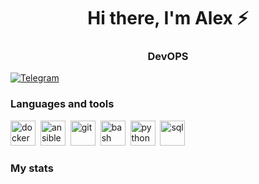 
<div id="header" align="center">
    <h1>Hi there, I'm  Alex ⚡ </h1>
    <h3>DevOPS</h3>
</div>


<div id="socials">
    <a href="[telegram-url](https://t.me/)">
    <img src="https://img.shields.io/badge/Telegram-blue?style=for-the-badge&logo=telegram&logoColor=white" alt="Telegram"/>
  </a>
</div>


### Languages and tools


<img src="https://cdn.jsdelivr.net/gh/devicons/devicon@latest/icons/docker/docker-original.svg" title="docker" width="40" height="40"/>&nbsp;
<img src="https://cdn.jsdelivr.net/gh/devicons/devicon@latest/icons/ansible/ansible-original.svg" title="ansible" width="40" height="40"/>&nbsp;
<img src="https://cdn.jsdelivr.net/gh/devicons/devicon/icons/git/git-plain.svg" title="git" width="40" height="40"/>&nbsp; 
<img src="https://cdn.jsdelivr.net/gh/devicons/devicon@latest/icons/bash/bash-original.svg" title="bash" width="40" height="40"/>&nbsp;
<img src="https://cdn.jsdelivr.net/gh/devicons/devicon@latest/icons/python/python-original.svg" title="python" width="40" height="40"/>&nbsp;
<img src="https://cdn.jsdelivr.net/gh/devicons/devicon/icons/postgresql/postgresql-original.svg" title="sql" width="40" height="40"/>&nbsp;

### My stats
<div id="stat">
    <img src="https://github-profile-summary-cards.vercel.app/api/cards/profile-details?username=avp-it&theme=transparent" alt=""/>
    <img src="https://github-profile-summary-cards.vercel.app/api/cards/stats?username=avp-it&theme=transparent" alt=""/>
    <img src="http://github-profile-summary-cards.vercel.app/api/cards/repos-per-language?username=avp-it&theme=transparent" alt=""/>
</div>






<!--
**avp-it/avp-it** is a ✨ _special_ ✨ repository because its `README.md` (this file) appears on your GitHub profile.


- 🔭 I’m currently working on ...
- 🌱 I’m currently learning ...
- 👯 I’m looking to collaborate on ...
- 🤔 I’m looking for help with ...
- 💬 Ask me about ...
- 📫 How to reach me: ...
- 😄 Pronouns: ...
- ⚡ Fun fact: ...
-->

